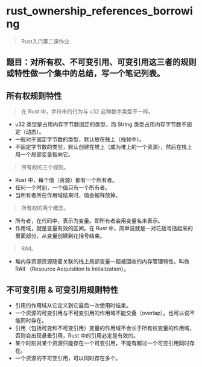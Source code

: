 # rust_ownership_references_borrowing
> Rust入门第二课作业
## 题目：对所有权、不可变引用、可变引用这三者的规则或特性做一个集中的总结，写一个笔记列表。
## 所有权规则特性

>  在 Rust 中，字符串的行为与 u32 这种数字类型不一样。

- u32 类型是占用内存字节数固定的类型，而 String 类型占用内存字节数不固定（动态）。
- 一般对于固定字节数的类型，默认放在栈上（栈帧中）。
- 不固定字节数的类型，默认创建在堆上（成为堆上的一个资源），然后在栈上用一个局部变量指向它。

> 所有权的三个规则。

- Rust 中，每个值（资源）都有一个所有者。
- 任何一个时刻，一个值只有一个所有者。
- 当所有者所在作用域结束时，值会被释放掉。

> 所有权的两个概念。

- 所有者，在代码中，表示为变量。即所有者会用变量名来表示。
- 作用域，就是变量有效的区间。在 Rust 中，简单说就是一对花括号括起来的里面部分，从变量创建到花括号结束。

> RAII。

- 堆内存资源资源随着关联的栈上局部变量一起被回收的内存管理特性，叫做 RAII （Resource Acquisition Is Initialization）。

## 不可变引用 & 可变引用规则特性

- 引用的作用域从它定义到它最后一次使用时结束。
- 一个资源的可变引用与不可变引用的作用域不能交叠（overlap）。也可以说不能同时存在。
- 引用（包括可变和不可变引用）变量的作用域不会长于所有权变量的作用域，否则会出现悬垂引用，Rust 中的引用必定是有效的。
- 某个时刻对某个资源只能存在一个可变引用，不能有超过一个可变引用同时存在。
- 一个资源的不可变引用，可以同时存在多个。
